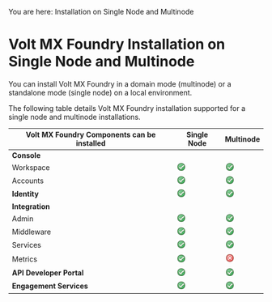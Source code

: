                          

You are here: Installation on Single Node and Multinode

Volt MX  Foundry Installation on Single Node and Multinode
========================================================

You can install Volt MX Foundry in a domain mode (multinode) or a standalone mode (single node) on a local environment.

The following table details Volt MX Foundry installation supported for a single node and multinode installations.

  
| Volt MX Foundry Components can be installed | Single Node | Multinode |
| --- | --- | --- |
| **Console** |   |   |
| Workspace | ![](Resources/Images/yes.png) | ![](Resources/Images/yes.png) |
| Accounts | ![](Resources/Images/yes.png) | ![](Resources/Images/yes.png) |
| **Identity** | ![](Resources/Images/yes.png) | ![](Resources/Images/yes.png) |
| **Integration** |   |   |
| Admin | ![](Resources/Images/yes.png) | ![](Resources/Images/yes.png) |
| Middleware | ![](Resources/Images/yes.png) | ![](Resources/Images/yes.png) |
| Services | ![](Resources/Images/yes.png) | ![](Resources/Images/yes.png) |
| Metrics | ![](Resources/Images/yes.png) | ![](Resources/Images/no.png) |
| **API Developer Portal** | ![](Resources/Images/yes.png) | ![](Resources/Images/yes.png) |
| **Engagement Services** | ![](Resources/Images/yes.png) | ![](Resources/Images/yes.png) |
